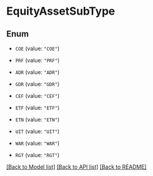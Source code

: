# EquityAssetSubType

## Enum


* `COE` (value: `"COE"`)

* `PRF` (value: `"PRF"`)

* `ADR` (value: `"ADR"`)

* `GDR` (value: `"GDR"`)

* `CEF` (value: `"CEF"`)

* `ETF` (value: `"ETF"`)

* `ETN` (value: `"ETN"`)

* `UIT` (value: `"UIT"`)

* `WAR` (value: `"WAR"`)

* `RGT` (value: `"RGT"`)


[[Back to Model list]](../README.md#documentation-for-models) [[Back to API list]](../README.md#documentation-for-api-endpoints) [[Back to README]](../README.md)


